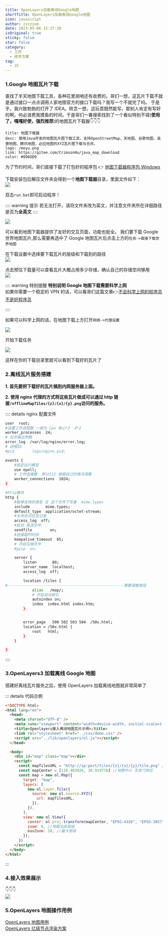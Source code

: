 ```yaml
---
title: OpenLayers加载离线Google地图
shortTitle: OpenLayers加载离线Google地图
icon: javascript
author: zzzzzxm
date: 2023-05-06 15:37:20
isOriginal: true
sticky: false
star: false
category:
  - 工作
  - 技术方案
tag:
  - JS
---
```


### **1.Google 地图瓦片下载**

查找了半天地图下载工具，各种花里胡哨还有收费的。哥们一想，这瓦片下载不就是通过接口一点点调用人家地图官方的接口下载吗？我写一个不就完了吗。
于是乎，我兴致勃勃的打开了 IDEA。转念一想，这玩意既然能写，那别人肯定有写好的啊，何必浪费我摸鱼的时间。于是哥们一番搜索找到了一个看似特别不错(**使用了，嘎嘎好使，强烈推荐**)的地图瓦片下载器:point_down::point_down::point_down:

```card
title: 地图下载器
desc: 使用Java开发的地图瓦片图下载工具，支持OpenStreetMap、天地图、谷歌地图、高德地图、腾讯地图、必应地图的XYZ瓦片图下载与合并。
logo: /moyu.png
link: https://gitee.com/CrimsonHu/java_map_download
color: #096DD9
```

为了节约时间，哥们直接下载了打包好的程序包 :point_right: [地图下载器程序包 Windows](https://pan.baidu.com/s/1CA7sdH6zL4OjJxVydKwrWQ?pwd=mdve)

下载安装包后解压文件夹会得到一个**地图下载器**目录，里面文件如下：  
![](https://raw.githubusercontent.com/202210230530/blog-images/master/blog-images/20230509162004.png)

双击`run.bat`即可启动程序！

:::: warning 提示
若无法打开，请将文件夹改为英文，并注意文件夹所在详细路径是否为**全英文**
::::

![](https://raw.githubusercontent.com/202210230530/blog-images/master/blog-images/20230509162314.png)

可以看到地图下载器提供了友好的交互页面，功能也挺全。
我们要下载 Google 世界地图瓦片,那么需要再选中了 Google 地图瓦片后点击上方的`任务->直接下载世界地图`

在下载设置中选择要下载瓦片的层级和下载到的路径  
![](https://raw.githubusercontent.com/202210230530/blog-images/master/blog-images/20230509162743.png)

点击预估下载量可以查看瓦片大概占用多少存储，确认自己的存储空间够用  
![](https://raw.githubusercontent.com/202210230530/blog-images/master/blog-images/20230509163022.png)

:::: warning 特别提醒
**特别说明 Google 地图下载需要科学上网**  
如果你需要一个稳定的 VPN 的话，可以看哥们这篇文章:point_right:[不会科学上网的程序员不是好程序员]()

::::

如果可以科学上网的话，在地图下载上方打开`网络->代理设置`

![](https://raw.githubusercontent.com/202210230530/blog-images/master/blog-images/20230509164139.png)

开始下载任务

![](https://raw.githubusercontent.com/202210230530/blog-images/master/blog-images/20230509164327.png)

这样在你的下载目录里就可以看到下载好的瓦片了

### **2.离线瓦片服务搭建**

**1. 首先要把下载好的瓦片搞到内网服务器上面。**

**2. 使用 nginx 代理的方式将这些瓦片做成可以通过 http 链接`/offlineMapTiles/{z}/{x}/{y}.png`访问的服务。**

:::: details nginx 配置文件

```sh
user  root;
#设置工作进程数 一般为 Cpu 核心*2  4*2
worker_processes  24;
# 日志输出参数
error_log  /var/log/nginx/error.log;
# 进程ID
#pid        logs/nginx.pid;

events {
    #指定运行模型
    use epoll;
    # 工作连接数  默认512 根据自己的情况调整
    worker_connections  1024;
}

#http模块
http {
    #能够支持的类型 在 这个文件下写着  mime.types
    include       mime.types;
    default_type  application/octet-stream;
    #关闭访问日志记录
    access_log  off;
    #启动 发送文件
    sendfile        on;
    #连接超时时间
    keepalive_timeout  65;
    # 开启压缩文件
    #gzip  on;

    server {
        listen       80;
        server_name  localhost;
        access_log  off;

        location /tiles {
#----------------------------------------------------需要调整路径
            alias   /map/;
            # 开启自动索引
            autoindex on;
	        index  index.html index.htm;
        }


        error_page   500 502 503 504  /50x.html;
        location = /50x.html {
            root   html;
        }
    }

}

```

::::

### **3.OpenLayers3 加载离线 Google 地图**

搭建好离线瓦片服务之后，使用 OpenLayers 加载离线地图就非常简单了

::: details 代码示例

```html
<!DOCTYPE html>
<html lang="en">
  <head>
    <meta charset="UTF-8" />
    <meta name="viewport" content="width=device-width, initial-scale=1.0" />
    <title>Openlayers接入离线地图瓦片示例</title>
    <link rel="stylesheet" href="../css/demo.css" />
    <script src="../lib/openlayers/ol.js"></script>
  </head>

  <body>
    <div id="map" class="map"></div>
    <script>
      const mapTilesURL = "http://ip:port/tiles/{z}/{x}/{y}/tile.png" //瓦片服务请求地址
      const mapCenter = [116.403926, 39.919778] //地图中心 天安门附近
      const map = new ol.Map({
        target: "map",
        layers: [
          new ol.layer.Tile({
            source: new ol.source.XYZ({
              url: mapTilesURL,
            }),
          }),
        ],
        view: new ol.View({
          center: ol.proj.transform(mapCenter, "EPSG:4326", "EPSG:3857"), //地图中心
          zoom: 6, //地图当前层级
          maxZoom: 18, //最大层级
        }),
      })
    </script>
  </body>
</html>
```

:::

### **4.接入效果展示**

:point_down::point_down::point_down:  
![](https://raw.githubusercontent.com/202210230530/blog-images/master/blog-images/20230904111206.png)

### **5.OpenLayers 地图操作用例**

[OpenLayers 地图用例](./OpenLayers地图用例.html)  
[OpenLayers 亿级节点渲染方案](./OpenLayers亿级节点渲染方案.html)
